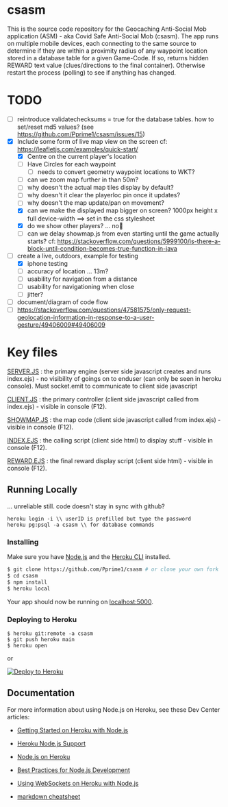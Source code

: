 # csasm
This is the source code repository for the Geocaching Anti-Social Mob application (ASM) - aka Covid Safe Anti-Social Mob (csasm).
The app runs on multiple mobile devices, each connecting to the same source to determine if they are within a proximity radius of any waypoint location stored in a database table for a given Game-Code.
If so, returns hidden REWARD text value (clues/directions to the final container). Otherwise restart the process (polling) to see if anything has changed.


# TODO
- [ ] reintroduce validatechecksums = true for the database tables. how to set/reset md5 values? (see https://github.com/Pprime1/csasm/issues/15)
- [x] Include some form of live map view on the screen cf: https://leafletjs.com/examples/quick-start/
  - [x] Centre on the current player's location
  - [ ] Have Circles for each waypoint
    - [ ] needs to convert geometry waypoint locations to WKT?
  - [ ] can we zoom map further in than 50m?
  - [ ] why doesn't the actual map tiles display by default?
  - [ ] why doesn't it clear the playerloc pin once it updates?
  - [ ] why doesn't the map update/pan on movement?
  - [x] can we make the displayed map bigger on screen? 1000px height x full device-width ==> set in the css stylesheet
  - [x] do we show other players? ... no:sleeping_bed:
  - [ ] can we delay showmap.js from even starting until the game actually starts? cf: https://stackoverflow.com/questions/5999100/is-there-a-block-until-condition-becomes-true-function-in-java
- [ ] create a live, outdoors, example for testing
  - [x] iphone testing
  - [ ] accuracy of location ... 13m?
  - [ ] usability for navigation from a distance
  - [ ] usability for navigationing when close
  - [ ] jitter?
- [ ] document/diagram of code flow
- [ ] https://stackoverflow.com/questions/47581575/only-request-geolocation-information-in-response-to-a-user-gesture/49406009#49406009

# Key files

[SERVER.JS](/server.js) : the primary engine (server side javascript creates and runs index.ejs) - no visibility of goings on to enduser (can only be seen in heroku console). Must socket.emit to communicate to client side javascript

[CLIENT.JS](/public/js/client.js) : the primary controller (client side javascript called from index.ejs) - visible in console (F12). 

[SHOWMAP.JS](/public/js/showmap.js) : the map code (client side javascript called from index.ejs) - visible in console (F12). 

[INDEX.EJS](/views/pages/index.ejs) : the calling script (client side html) to display stuff  - visible in console (F12).

[REWARD.EJS](/views/pages/reward.ejs) : the final reward display script (client side html) - visible in console (F12).



## Running Locally 
... unreliable still. code doesn't stay in sync with github?

```
heroku login -i \\ userID is prefilled but type the password
heroku pg:psql -a csasm \\ for database commands
```

### Installing
Make sure you have [Node.js](http://nodejs.org/) and the [Heroku CLI](https://cli.heroku.com/) installed.

```sh
$ git clone https://github.com/Pprime1/csasm # or clone your own fork
$ cd csasm
$ npm install
$ heroku local
```
Your app should now be running on [localhost:5000](http://localhost:5000/).

### Deploying to Heroku

```
$ heroku git:remote -a csasm
$ git push heroku main
$ heroku open
```
or

[![Deploy to Heroku](https://www.herokucdn.com/deploy/button.png)](https://heroku.com/deploy)

## Documentation

For more information about using Node.js on Heroku, see these Dev Center articles:

- [Getting Started on Heroku with Node.js](https://devcenter.heroku.com/articles/getting-started-with-nodejs)
- [Heroku Node.js Support](https://devcenter.heroku.com/articles/nodejs-support)
- [Node.js on Heroku](https://devcenter.heroku.com/categories/nodejs)
- [Best Practices for Node.js Development](https://devcenter.heroku.com/articles/node-best-practices)
- [Using WebSockets on Heroku with Node.js](https://devcenter.heroku.com/articles/node-websockets)

- [markdown cheatsheet](https://github.com/tchapi/markdown-cheatsheet/blob/master/README.md)
